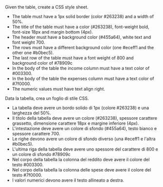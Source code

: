 
Given the table, create a CSS style sheet.

* The table must have a 1px solid border (color #263238) and a width of 50%.
* The title of the table must have a color (#263238), font-weight bold, font-size 18px and margin bottom (4px).
* The header must have a background color (#455a64), white text and font weight 700.
* The rows must have a different background color (one #eceff1 and the other one #b0bec5).
* The last row of the table must have a font weight of 800 and background color of #78909c
* In the body of the table the income column must have a text color of #003300.
* In the body of the table the expenses column must have a text color of #7f0000.
* The numeric values must have text align right.


Data la tabella, crea un foglio di stile CSS.

* La tabella deve avere un bordo solido di 1px (colore #263238) e una larghezza del 50%.
* Il titolo della tabella deve avere un colore (#263238), spessore carattere grassetto, dimensione carattere 18px e margine inferiore (4px).
* L'intestazione deve avere un colore di sfondo (#455a64), testo bianco e spessore carattere 700.
* Le righe devono avere un colore di sfondo diverso (una #eceff1 e l'altra #b0bec5).
* L'ultima riga della tabella deve avere uno spessore del carattere di 800 e un colore di sfondo #78909c
* Nel corpo della tabella la colonna del reddito deve avere il colore del testo #003300.
* Nel corpo della tabella la colonna delle spese deve avere il colore del testo #7f0000.
* I valori numerici devono avere il testo allineato a destra.
